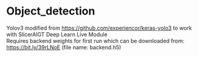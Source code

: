 # Object_detection
Yolov3 modified from https://github.com/experiencor/keras-yolo3 to work with SlicerAIGT Deep Learn Live Module  
Requires backend weights for first run which can be downloaded from: https://bit.ly/39rLNoE (file name: backend.h5)
